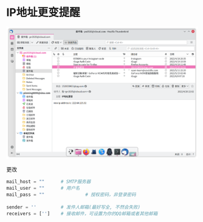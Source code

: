 # IP地址更变提醒

![Screenshot_20220910_204102](https://github.com/Kimiblock/Desktop-Linux-Helper/raw/master/IP/shot.png)

更改

```python
mail_host = ""      # SMTP服务器
mail_user = ""      # 用户名
mail_pass = ""               # 授权密码，非登录密码

sender = ''    		# 发件人邮箱(最好写全, 不然会失败)
receivers = ['']  	# 接收邮件，可设置为你的QQ邮箱或者其他邮箱
```

